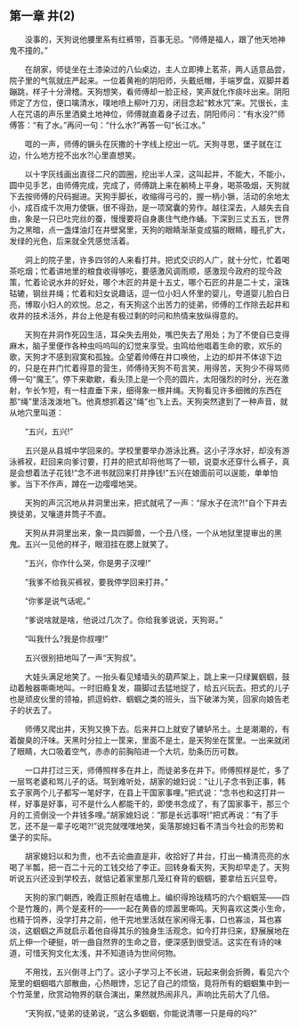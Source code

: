   

## 第一章 井(2)

　　没事的，天狗说他腰里系有红裤带，百事无忌。“师傅是福人，跟了他天地神鬼不撞的。”

　　在胡家，师徒坐在土漆染过的八仙桌边，主人立即捧上茗茶，两人适意品尝，院子里的气氛就庄严起来。一位着黄袍的阴阳师，头戴纸帽，手端罗盘，双脚并着蹦跳，样子十分滑稽。天狗想笑，看师傅却一脸正经，笑声就化作痰咔出来。阴阳师定了方位，便口噙清水，噗地喷上柳叶刀刃，闭目念起“敕水咒”来。咒很长，主人在咒语的声乐里洒奠土地神位，师傅就直着身子过去，阴阳师问：“有水没?”师傅答：“有了水。”再问一句：“什么水?”再答一句“长江水。”

　　哐的一声，师傅的镢头在灰撒的十字线上挖出一坑。天狗寻思，堡子就在江边，什么地方挖不出水?!心里直想笑。

　　以十字灰线画出直径二尺的圆圈，挖出半人深，这叫起井，不能大，不能小，圆中见手艺，由师傅完成，完成了，师傅跳上来在躺椅上平身，喝茶吸烟，天狗就下去按师傅的尺码掘进。天狗手脚长，收缩得弓弓的，握一柄小镢，活动的余地太小，成百成千次用力使镢，很不得劲，是一项窝囊的劳作。越往深去，人越失去自由，象是一只已吐完丝的蚕，慢慢要将自身裹住气绝作蛹。下深到三丈五五，世界为之黑暗，点一盏煤油灯在井壁窝里，天狗的眼睛渐渐变成猫的眼睛，瞳孔扩大，发绿的光色，后来就全凭感觉活着。

　　洞上的院子里，许多四邻的人来看打井。把式交识的人广，就十分忙，忙着喝茶吃烟；忙着讲地里的粮食收得够吃，要感激风调雨顺，感激现今政府的现今政策，忙着论说水井的好处，哪个木匠的井是十五丈，哪个石匠的井是二十丈，滚珠轱辘，钢丝井绳；忙着和妇女说趣话，逗一位小妇人怀里的婴儿，夸道婴儿脸白日亮，博取小妇人的欢悦。总之，有天狗这个出苦力的徒弟，师傅的工作除去起井和收井的技术活外，井台上他是有极过剩的时问和热情来放纵得意的。

　　天狗在井洞作死囚生活，耳朵失去用处，嘴巴失去了用处；为了不使自已变得麻木，脑子里便作各种虫吗呜叫的幻觉来享受。虫鸣给他唱着生命的歌，欢乐的歌，天狗才不感到寂寞和孤独。企望着帅傅在井口唤他，上边的却并不体谅下边的，只是在井门忙着得意的营生，师傅待天狗不苟言笑，用得苦，天狗少不得骂师傅一句“魔王”。停下来歇歇，看头顶上是一个亮的圆片，太阳强烈的时分，光在激射，乍长乍短，有一柱直垂下来，细得象一根井绳。天狗看见许多细微的东西在那“绳”里活泼泼地飞。他真想抓着这“绳”也飞上去。天狗突然逮到了一种声音，就从地穴里叫道：

　　“五兴，五兴!”

　　五兴是从县城中学回来的。学校里要举办游泳比赛。这小子浮水好，却没有游泳裤衩，赶回来向爹讨要，打井的把式却将他骂了一顿，说耍水还穿什么裤子，真是会想着法子花钱!“念不进书就回来打井挣钱!”五兴在娘面前可以逞能，单单怕爹。当下不作声，蹲在一边嘤嘤地哭。

　　天狗的声沉沉地从井洞里出来，把式就吼了一声：“尿水子在流?!”自个下井去换徒弟，又嚷道井筒子不直。

　　天狗从井洞里出来，象一具四脚兽，一个丑八怪，一个从地狱里提审出的黑鬼。五兴一见他的样子，眼泪挂在腮上就笑了。

　　“五兴，你作什么哭，你是男子汉哩!”

　　“我爹不给我买裤衩，要我停学回来打井。”

　　“你爹是说气话呢。”

　　“爹说啥就是啥，他说过几次了。你给我爹说说，天狗哥。”

　　“叫我什么?我是你叔哩!”

　　五兴很别扭地叫了一声“天狗叔”。

　　大娃头满足地笑了。一抬头看见矮墙头的葫芦架上，跳上来一只绿翼蝈蝈，鼓动着触器嘶嘶地叫。一时旧瘾复发，蹑脚过去猛地捉了，给五兴玩去。把式的儿子也是顽皮伙里的领袖，抓逗蚂蚱、蝈蝈之类的班头，当下破涕为笑，回家向娘告老子的状去了。

　　师傅又爬出井，天狗又换下去。后来井口上就安了辘轳吊土。土是潮潮的，有着酸臭的汗味。天黑时分拉上一筐来，里面不是土，是天狗坐在筐里。一出来就闭了眼睛，大口吸着空气，赤赤的前胸陷进一个大坑，肋条历历可数。

　　一口井打过三天，师傅照样多在井上，而徒弟多在井下。师傅照样是忙，多了一层骂老婆和骂儿子的话。骂到难听处，胡家的媳妇说：“让儿子念书到正事，韩玄子家两个儿子都写一笔好字，在县上干国家事哩。”把式说：“念书也和这打井一样，好事是好事，可不是什么人都能干的，即使书念成了，有了国家事干，那三个月的工资倒没一个井钱多哩。”胡家媳妇说：“那是长远事呀!”把式再说：“有了手艺，还不是一辈子吃喝?!”说完就嘿嘿地笑，奚落那媳妇看不清当今社会的形势和堡子的实际。

　　胡家媳妇以和为贵，也不去论曲直是非，收拾好了井台，打出一桶清亮亮的水喝了半瓢，把一百二十元的工钱交给了李正。回转身看天狗，天狗却早走了。天狗听说五兴还没到学校去，就惦记着家里那几笼红脊背的蝈蝈，要拿给五兴显夸。

　　天狗的家门朝西，晚霞正照射在墙檐上。编织得玲珑精巧的六个蝈蝈笼——四个是竹篾的，两个是麦秆的——一起在黄昏的烦嚣里嘶鸣。天狗喜欢这类小生命，也精于饲养，没学打井之前，他干完地里活就在家闲得无事，口也寡淡，耳也寡淡，这蝈蝈之声就启示着他自得其乐的独身生活观念。如今打井归来，舒展展地在炕上伸一个硬挺，听一曲自然界的生命之音，便深感到很受活。这实在有诗的味道，可惜天狗文化太浅，并不知道诗为世间何物。

　　不用找，五兴倒寻上门了。这小子学习上不长进，玩起来倒会折腾，看见六个笼里的蝈蝈唱六部散曲，心热眼馋，忘记了自己的烦恼，竟将所有的蝈蝈集中到一个竹笼里，欣赏动物界的联合演出，果然就热闹非凡，声响比先前大了几倍。

　　“天狗叔，”徒弟的徒弟说，“这么多蝈蝈，你能说清哪一只是母的吗?”